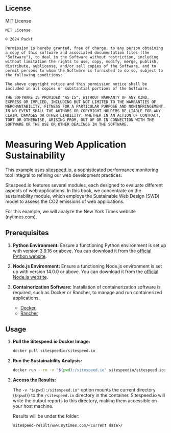 ## License

MIT License

```
MIT License

© 2024 Packt

Permission is hereby granted, free of charge, to any person obtaining a copy of this software and associated documentation files (the "Software"), to deal in the Software without restriction, including without limitation the rights to use, copy, modify, merge, publish, distribute, sublicense, and/or sell copies of the Software, and to permit persons to whom the Software is furnished to do so, subject to the following conditions:

The above copyright notice and this permission notice shall be included in all copies or substantial portions of the Software.

THE SOFTWARE IS PROVIDED "AS IS", WITHOUT WARRANTY OF ANY KIND, EXPRESS OR IMPLIED, INCLUDING BUT NOT LIMITED TO THE WARRANTIES OF MERCHANTABILITY, FITNESS FOR A PARTICULAR PURPOSE AND NONINFRINGEMENT. IN NO EVENT SHALL THE AUTHORS OR COPYRIGHT HOLDERS BE LIABLE FOR ANY CLAIM, DAMAGES OR OTHER LIABILITY, WHETHER IN AN ACTION OF CONTRACT, TORT OR OTHERWISE, ARISING FROM, OUT OF OR IN CONNECTION WITH THE SOFTWARE OR THE USE OR OTHER DEALINGS IN THE SOFTWARE.
```

# Measuring Web Application Sustainability

This example uses [sitespeed.io](https://www.sitespeed.io/), a sophisticated performance monitoring tool integral to refining our web development practices.

Sitespeed.io features several modules, each designed to evaluate different aspects of web applications. In this book, we concentrate on the sustainability module, which employs the Sustainable Web Design (SWD) model to assess the CO2 emissions of web applications.

For this example, we will analyze the New York Times website (nytimes.com).

## Prerequisites

1. **Python Environment:**
   Ensure a functioning Python environment is set up with version 3.9.16 or above. You can download it from the [official Python website](https://www.python.org/downloads/).

2. **Node.js Environment:**
   Ensure a functioning Node.js environment is set up with version 14.0.0 or above. You can download it from the [official Node.js website](https://nodejs.org/en/download).

3. **Containerization Software:**
   Installation of containerization software is required, such as Docker or Rancher, to manage and run containerized applications.
   - [Docker](https://www.docker.com/products/docker-desktop/)
   - [Rancher](https://www.rancher.com/)

## Usage

1. **Pull the Sitespeed.io Docker Image:**

   ```bash
   docker pull sitespeedio/sitespeed.io
   ```

2. **Run the Sustainability Analysis:**

   ```bash
   docker run --rm -v "$(pwd):/sitespeed.io" sitespeedio/sitespeed.io:latest --sustainable.model=swd --sustainable.disableHosting=true --sustainable.enable --sustainable.pageViews=1000 https://www.nytimes.com/
   ```

3. **Access the Results:**

   The `-v "$(pwd):/sitespeed.io"` option mounts the current directory (`$(pwd)`) to the `/sitespeed.io` directory in the container. Sitespeed.io will write the output reports to this directory, making them accessible on your host machine.

   Results will be under the folder:

   ```
   sitespeed-result/www.nytimes.com/<current date>/
   ```

